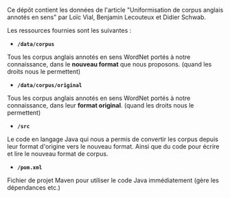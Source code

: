 Ce dépôt contient les données de l'article "Uniformisation de corpus anglais annotés en sens" par Loïc Vial, Benjamin Lecouteux et Didier Schwab.

Les ressources fournies sont les suivantes :

- **`/data/corpus`**

Tous les corpus anglais annotés en sens WordNet portés à notre connaissance, dans le **nouveau format** que nous proposons. (quand les droits nous le permettent)

- **`/data/corpus/original`**

Tous les corpus anglais annotés en sens WordNet portés à notre connaissance, dans leur **format original**. (quand les droits nous le permettent)

- **`/src`**

Le code en langage Java qui nous a permis de convertir les corpus depuis leur format d'origine vers le nouveau format. Ainsi que du code pour écrire et lire le nouveau format de corpus.

- **`/pom.xml`**

Fichier de projet Maven pour utiliser le code Java immédiatement (gère les dépendances etc.)